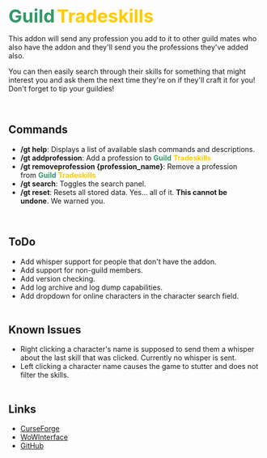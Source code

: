 <p><span style="font-size: 36px; color: #339966;"><strong>Guild</strong></span>&nbsp;<span style="font-size: 36px; color: #ffcc00;"><strong>Tradeskills</strong></span></p>
<p><span style="font-size: 14px;">This addon will send any profession you add to it to other guild mates who also have the addon and they'll send you the professions they've added also.</span></p>
<p><span style="font-size: 14px;">You can then easily search through their skills for something that might interest you and ask them the next time they're on if they'll craft it for you! Don't forget to tip your guildies!</span></p>
<p>&nbsp;</p>
<h2>Commands</h2>
<ul>
	<li><strong>/gt help</strong>: Displays a list of available slash commands and descriptions.</li>
	<li><strong>/gt addprofession</strong>: Add a profession to&nbsp;<strong><span style="color: #339966;">Guild</span></strong>&nbsp;<strong><span style="color: #ffcc00;">Tradeskills</span></strong></li>
	<li><strong>/gt removeprofession {profession_name}</strong>: Remove a profession from&nbsp;<strong><span style="color: #339966;">Guild</span></strong>&nbsp;<strong><span style="color: #ffcc00;">Tradeskills</span></strong></li>
	<li><strong>/gt search</strong>: Toggles the search panel.</li>
	<li><strong>/gt reset</strong>: Resets all stored data. Yes... all of it.&nbsp;<strong>This cannot be undone</strong>.&nbsp;We warned you.</li>
</ul>
<p>&nbsp;</p>
<h2>ToDo</h2>
<ul>
	<li>Add whisper support for people that don't have the addon.</li>
	<li>Add support for non-guild members.</li>
	<li>Add version checking.</li>
	<li>Add log archive and log dump capabilities.</li>
	<li>Add dropdown for online characters in the character search field.<br />&nbsp;</li>
</ul>
<h2>Known Issues</h2>
<ul>
	<li>Right clicking a character's name is supposed to send them a whisper about the last skill that was clicked. Currently no whisper is sent.</li>
	<li>Left clicking a character name causes the game to stutter and does not filter the skills.<br />&nbsp;</li>
</ul>
<h2>Links</h2>
<ul>
	<li><a href="https://www.curseforge.com/wow/addons/guild-tradeskills">CurseForge</a></li>
	<li><a href="https://www.wowinterface.com/downloads/info25573-GuildTradeskills.html">WoWInterface</a></li>
	<li><a href="https://github.com/Chalos-Atiesh/GuildTradeskills">GitHub</a></li>
</ul>